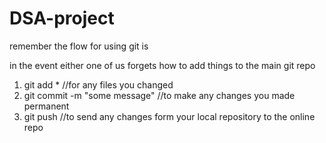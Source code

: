 # DSA-project
remember the flow for using git is 

in the event either one of us forgets how to add things to the main git repo

1. git add * //for any files you changed
2. git commit -m "some message" //to make any changes you made permanent 
3. git push //to send any changes form your local repository to the online repo
